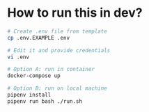 # How to run this in dev?

```bash
# Create .env file from template
cp .env.EXAMPLE .env

# Edit it and provide credentials
vi .env

# Option A: run in container
docker-compose up

# Option B: run on local machine
pipenv install
pipenv run bash ./run.sh
```
